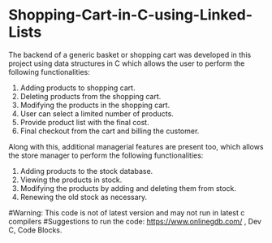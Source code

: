# Shopping-Cart-in-C-using-Linked-Lists

The backend of a generic basket or shopping cart was developed in this project using data structures in C which allows the user to perform the following functionalities: 
1) Adding products to shopping cart.
2) Deleting products from the shopping cart.
3) Modifying the products in the shopping cart.
4) User can select a limited number of products. 
5) Provide product list with the final cost.
6) Final checkout from the cart and billing the customer.

Along with this, additional managerial features are present too, which allows the store manager to perform the following functionalities: 
1) Adding products to the stock database.
2) Viewing the products in stock.
3) Modifying the products by adding and deleting them from stock.
4) Renewing the old stock as necessary.


#Warning:
This code is not of latest version and may not run in latest c compilers
#Suggestions to run the code: https://www.onlinegdb.com/ , Dev C, Code Blocks.
